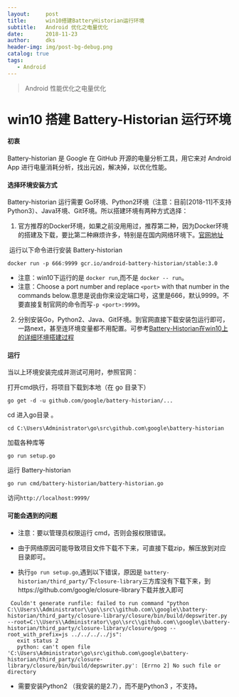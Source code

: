 ```yaml
---
layout:     post
title:      win10搭建BatteryHistorian运行环境
subtitle:   Android 优化之电量优化
date:       2018-11-23
author:     dks
header-img: img/post-bg-debug.png
catalog: true
tags:
   - Android
---
```


> Android 性能优化之电量优化

# win10 搭建 Battery-Historian 运行环境

#### 初衷

 Battery-historian 是 Google 在 GitHub 开源的电量分析工具，用它来对 Android App 进行电量消耗分析，找出元凶，解决掉，以优化性能。

#### 选择环境安装方式

Battery-historian 运行需要 Go环境、Python2环境（注意：目前[2018-11]不支持Python3）、Java环境、Git环境。所以搭建环境有两种方式选择：

1. 官方推荐的Docker环境，如果之前没用用过，推荐第二种，因为Docker环境的搭建及下载，要比第二种麻烦许多，特别是在国内网络环境下。[官网地址](https://github.com/google/battery-historian)

​      运行以下命令进行安装 Battery-historian

```
docker run -p 666:9999 gcr.io/android-battery-historian/stable:3.0
```
- 注意：win10下运行的是 ```docker run```,而不是 ```docker -- run```。
- 注意：Choose a port number and replace `<port>` with that number in the commands below.意思是说由你来设定端口号，这里是666，默认9999。不要直接复制官网的命令而写``` -p <port>:9999 ```。

2. 分别安装Go，Python2、Java、Git环境。到官网直接下载安装包运行即可，一路next，甚至连环境变量都不用配置。可参考[Battery-Historian在win10上的详细环境搭建过程](https://blog.csdn.net/sinat_34937826/article/details/79909185)

#### 运行

当以上环境安装完成并测试可用时，参照官网：

打开cmd执行，将项目下载到本地（在 go 目录下）

```
go get -d -u github.com/google/battery-historian/...
```

cd 进入go目录 。

```
cd C:\Users\Administrator\go\src\github.com\google\battery-historian
```
加载各种库等

```
go run setup.go
```

运行 Battery-historian

```
go run cmd/battery-historian/battery-historian.go
```

访问```http://localhost:9999/```

#### 可能会遇到的问题

- 注意：要以管理员权限运行 cmd，否则会报权限错误。

- 由于网络原因可能导致项目文件下载不下来，可直接下载zip，解压放到对应目录即可。

- 执行```go run setup.go```,遇到以下错误，原因是 ```battery-historian/third_party/```下```closure-library```三方库没有下载下来，到https://github.com/google/closure-library下载并放入即可

 ```
  Couldn't generate runfile: failed to run command "python C:\\Users\\Administrator\\go\\src\\github.com\\google\\battery-historian/third_party/closure-library/closure/bin/build/depswriter.py --root=C:\\Users\\Administrator\\go\\src\\github.com\\google\\battery-historian/third_party/closure-library/closure/goog --root_with_prefix=js ../../../../js":
    exit status 2
    python: can't open file 'C:\Users\Administrator\go\src\github.com\google\battery-historian/third_party/closure-library/closure/bin/build/depswriter.py': [Errno 2] No such file or directory
 ```

- 需要安装Python2 （我安装的是2.7），而不是Python3 ，不支持。